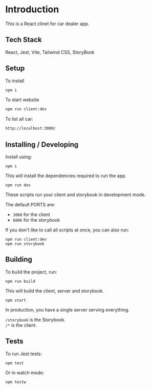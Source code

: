 # Introduction

This is a React clinet for car dealer app.
## Tech Stack

React, Jest, Vite, Tailwind CSS, StoryBook

## Setup

To install

```sh
npm i
```

To start website

```sh
npm run client:dev
```

To list all car:

```html
http://localhost:3000/
```


## Installing / Developing

Install using:

```shell
npm i
```

This will install the dependencies required to run the app.

```shell
npm run dev
```

These scripts run your client and storybook in development mode.

The default PORTS are:

- `3000` for the client
- `6006` for the storybook

If you don't like to call all scripts at once, you can also run:

```shell
npm run client:dev
npm run storybook
```

## Building

To build the project, run:

```shell
npm run build
```

This will build the client, server and storybook.

```shell
npm start
```

In production, you have a single server serving everything.

`/storybook` is the Storybook.  
`/*` is the client.

## Tests

To run Jest tests:

```shell
npm test
```

Or in watch mode:

```shell
npm testw
```